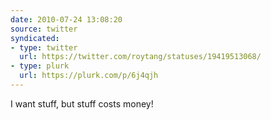 ```yaml
---
date: 2010-07-24 13:08:20
source: twitter
syndicated:
- type: twitter
  url: https://twitter.com/roytang/statuses/19419513068/
- type: plurk
  url: https://plurk.com/p/6j4qjh
---
```


I want stuff, but stuff costs money!